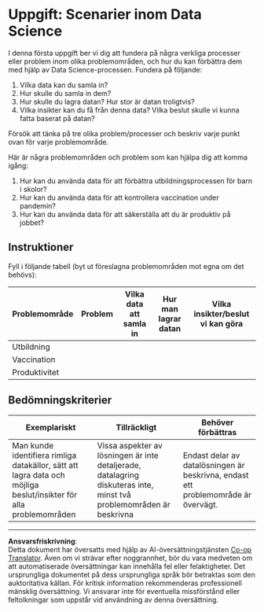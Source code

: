 <!--
CO_OP_TRANSLATOR_METADATA:
{
  "original_hash": "4e0f1773b9bee1be3b28f9fe2c71b3de",
  "translation_date": "2025-08-26T21:34:28+00:00",
  "source_file": "1-Introduction/01-defining-data-science/assignment.md",
  "language_code": "sv"
}
-->
# Uppgift: Scenarier inom Data Science

I denna första uppgift ber vi dig att fundera på några verkliga processer eller problem inom olika problemområden, och hur du kan förbättra dem med hjälp av Data Science-processen. Fundera på följande:

1. Vilka data kan du samla in?
1. Hur skulle du samla in dem?
1. Hur skulle du lagra datan? Hur stor är datan troligtvis?
1. Vilka insikter kan du få från denna data? Vilka beslut skulle vi kunna fatta baserat på datan?

Försök att tänka på tre olika problem/processer och beskriv varje punkt ovan för varje problemområde.

Här är några problemområden och problem som kan hjälpa dig att komma igång:

1. Hur kan du använda data för att förbättra utbildningsprocessen för barn i skolor?
1. Hur kan du använda data för att kontrollera vaccination under pandemin?
1. Hur kan du använda data för att säkerställa att du är produktiv på jobbet?

## Instruktioner

Fyll i följande tabell (byt ut föreslagna problemområden mot egna om det behövs):

| Problemområde | Problem | Vilka data att samla in | Hur man lagrar datan | Vilka insikter/beslut vi kan göra | 
|---------------|---------|-------------------------|-----------------------|-----------------------------------|
| Utbildning    |         |                         |                       |                                   |
| Vaccination   |         |                         |                       |                                   |
| Produktivitet |         |                         |                       |                                   |

## Bedömningskriterier

Exemplariskt | Tillräckligt | Behöver förbättras
--- | --- | -- |
Man kunde identifiera rimliga datakällor, sätt att lagra data och möjliga beslut/insikter för alla problemområden | Vissa aspekter av lösningen är inte detaljerade, datalagring diskuteras inte, minst två problemområden är beskrivna | Endast delar av datalösningen är beskrivna, endast ett problemområde är övervägt.

---

**Ansvarsfriskrivning**:  
Detta dokument har översatts med hjälp av AI-översättningstjänsten [Co-op Translator](https://github.com/Azure/co-op-translator). Även om vi strävar efter noggrannhet, bör du vara medveten om att automatiserade översättningar kan innehålla fel eller felaktigheter. Det ursprungliga dokumentet på dess ursprungliga språk bör betraktas som den auktoritativa källan. För kritisk information rekommenderas professionell mänsklig översättning. Vi ansvarar inte för eventuella missförstånd eller feltolkningar som uppstår vid användning av denna översättning.